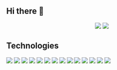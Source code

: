## Hi there 👋
<p align="center">
  <a href="https://t.me/vovnet">
    <img src="https://img.shields.io/badge/Telegram-2CA5E0?style=for-the-badge&logo=telegram&logoColor=white" /></a>
  <a href="https://linkedin.com/in/vovnet">
    <img src="https://img.shields.io/badge/LinkedIn-0077B5?style=for-the-badge&logo=linkedin&logoColor=white" /></a>
</p>

## Technologies
<p>
  <img src="https://img.shields.io/badge/javascript-252525?style=for-the-badge&logo=javascript"/>
  <img src="https://img.shields.io/badge/typescript-252525?style=for-the-badge&logo=typescript"/>
  <img src="https://img.shields.io/badge/react-252525?style=for-the-badge&logo=react"/>
  <img src="https://img.shields.io/badge/redux-252525?style=for-the-badge&logo=redux"/>
  <img src="https://img.shields.io/badge/mobx-252525?style=for-the-badge&logo=mobx"/>
  <img src="https://img.shields.io/badge/nextjs-252525?style=for-the-badge&logo=nextjs"/>
  <img src="https://img.shields.io/badge/remix-252525?style=for-the-badge&logo=remix"/>
  <img src="https://img.shields.io/badge/gatsby-252525?style=for-the-badge&logo=gatsby"/>
  <img src="https://img.shields.io/badge/git-252525?style=for-the-badge&logo=git"/>
  <img src="https://img.shields.io/badge/html5-252525?style=for-the-badge&logo=html5"/>
  <img src="https://img.shields.io/badge/css3-252525?style=for-the-badge&logo=css3"/>
  <img src="https://img.shields.io/badge/webpack-252525?style=for-the-badge&logo=webpack"/>
  <img src="https://img.shields.io/badge/npm-252525?style=for-the-badge&logo=npm"/>
  <img src="https://img.shields.io/badge/jest-252525?style=for-the-badge&logo=jest"/>
</p>



<!--
**vovnet/vovnet** is a ✨ _special_ ✨ repository because its `README.md` (this file) appears on your GitHub profile.

Here are some ideas to get you started:

- 🔭 I’m currently working on ...
- 🌱 I’m currently learning ...
- 👯 I’m looking to collaborate on ...
- 🤔 I’m looking for help with ...
- 💬 Ask me about ...
- 📫 How to reach me: ...
- 😄 Pronouns: ...
- ⚡ Fun fact: ...
-->
